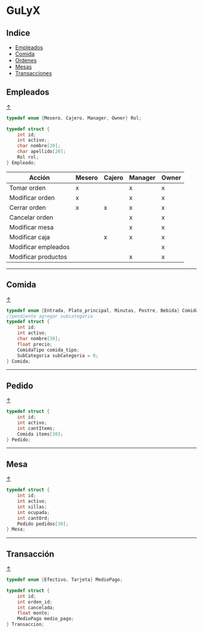 # GuLyX

## Indice

* [Empleados](#Empleados)
* [Comida](#Comida)
* [Ordenes](#Orden)
* [Mesas](#Mesa)
* [Transacciones](#Transacción)

## Empleados

[↑](#Indice)

```c
typedef enum {Mesero, Cajero, Manager, Owner} Rol;

typedef struct {
    int id;
    int activo;.
    char nombre[20];
    char apellido[20];
    Rol rol;
} Empleado;
```

|        Acción      |Mesero|Cajero|Manager|Owner|
|--------------------|------|------|-------|-----|
|    Tomar orden     |   x  |      |   x   |  x  |
|   Modificar orden  |   x  |      |   x   |  x  |
|   Cerrar orden     |   x  |   x  |   x   |  x  |
|   Cancelar orden   |      |      |   x   |  x  |
|   Modificar mesa   |      |      |   x   |  x  |
|   Modificar caja   |      |   x  |   x   |  x  |
|Modificar empleados |      |      |       |  x  |
|Modificar productos |      |      |   x   |  x  |

---

## Comida

[↑](#Indice)

```c
typedef enum {Entrada, Plato_principal, Minutas, Postre, Bebida} ComidaTipo;
//pendiente agregar subcategoria
typedef struct {
    int id;
    int activo;
    char nombre[30];
    float precio;
    ComidaTipo comida_tipo;
    SubCategoria subCategoria = 0;
} Comida;
```

---

## Pedido

[↑](#Indice)

```c
typedef struct {
    int id;
    int activo;
    int cantItems;
    Comida items[30];
} Pedido;
```

---

## Mesa

[↑](#Indice)

```c
typedef struct {
    int id;
    int activo;
    int sillas;
    int ocupada;
    int cantOrd;
    Pedido pedidos[30];
} Mesa;
```

---

## Transacción

[↑](#Indice)

```c
typedef enum {Efectivo, Tarjeta} MedioPago;

typedef struct {
    int id;
    int orden_id;
    int cancelada;
    float monto;
    MedioPago medio_pago;
} Transaccion;
```
